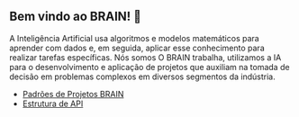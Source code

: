 ## Bem vindo ao BRAIN! 👋

<!--

**Here are some ideas to get you started:**

🙋‍♀️ A short introduction - what is your organization all about?
🌈 Contribution guidelines - how can the community get involved?
👩‍💻 Useful resources - where can the community find your docs? Is there anything else the community should know?
🍿 Fun facts - what does your team eat for breakfast?
🧙 Remember, you can do mighty things with the power of [Markdown](https://docs.github.com/github/writing-on-github/getting-started-with-writing-and-formatting-on-github/basic-writing-and-formatting-syntax)
-->

A Inteligência Artificial usa algoritmos e modelos matemáticos para aprender com dados e, em seguida, aplicar esse conhecimento para realizar tarefas específicas. Nós somos O BRAIN trabalha, utilizamos a IA para o desenvolvimento e aplicação de projetos que auxiliam na tomada de decisão em problemas complexos em diversos segmentos da indústria.

- [Padrões de Projetos BRAIN](https://github.com/brain-facens/meta)
- [Estrutura de API](/profile/API.md)